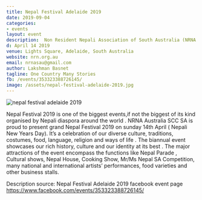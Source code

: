 ```yaml
---
title: Nepal Festival Adelaide 2019
date: 2019-09-04
categories:
- events
layout: event
description:  Non Resident Nepali Association of South Australia (NRNA SA) is organizing Nepal Festival Adelaide 2019 in Adelaide, South Australia on 14 April 2019 in association and support from different communities and organizations. 
d: April 14 2019
venue: Lights Square, Adelaide, South Australia
website: nrn.org.au
email: nrnasau@gmail.com
author: Lakshman Basnet
tagline: One Country Many Stories
fb: /events/353323388726145/
image: /assets/nepal-festival-adelaide-2019.jpg
---
```


<img data-src="/assets/nepal-festival-adelaide-2019.jpg" class="lazyload" alt="nepal festival adelaide 2019">



<br>

Nepal Festival 2019 is one of the biggest events,if not the biggest of its kind organised by Nepali diaspora around the world . NRNA Australia SCC SA is proud to present grand Nepal Festival 2019 on sunday 14th April ( Nepali New Years Day). It’s a celebration of our diverse culture, traditions, costumes, food, language, religion and ways of life . The biannual event showcases our rich history, culture and our identity at its best . The major attractions of the event encompass the functions like Nepal Parade , Cultural shows, Nepal House, Cooking Show, Mr/Ms Nepal SA Competition, many national and international artists’ performances, food varieties and other business stalls.

Description source: Nepal Festival Adelaide 2019 facebook event page https://www.facebook.com/events/353323388726145/
